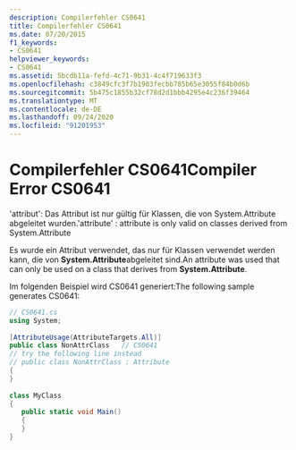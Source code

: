```yaml
---
description: Compilerfehler CS0641
title: Compilerfehler CS0641
ms.date: 07/20/2015
f1_keywords:
- CS0641
helpviewer_keywords:
- CS0641
ms.assetid: 5bcdb11a-fefd-4c71-9b31-4c4f719633f3
ms.openlocfilehash: c3849cfc3f7b1903fecbb785b65e3055f84b0d6b
ms.sourcegitcommit: 5b475c1855b32cf78d2d1bbb4295e4c236f39464
ms.translationtype: MT
ms.contentlocale: de-DE
ms.lasthandoff: 09/24/2020
ms.locfileid: "91201953"
---
```

# <a name="compiler-error-cs0641"></a><span data-ttu-id="0fa54-103">Compilerfehler CS0641</span><span class="sxs-lookup"><span data-stu-id="0fa54-103">Compiler Error CS0641</span></span>

<span data-ttu-id="0fa54-104">'attribut': Das Attribut ist nur gültig für Klassen, die von System.Attribute abgeleitet wurden.</span><span class="sxs-lookup"><span data-stu-id="0fa54-104">'attribute' : attribute is only valid on classes derived from System.Attribute</span></span>  
  
 <span data-ttu-id="0fa54-105">Es wurde ein Attribut verwendet, das nur für Klassen verwendet werden kann, die von **System.Attribute**abgeleitet sind.</span><span class="sxs-lookup"><span data-stu-id="0fa54-105">An attribute was used that can only be used on a class that derives from **System.Attribute**.</span></span>  
  
 <span data-ttu-id="0fa54-106">Im folgenden Beispiel wird CS0641 generiert:</span><span class="sxs-lookup"><span data-stu-id="0fa54-106">The following sample generates CS0641:</span></span>  
  
```csharp  
// CS0641.cs  
using System;  
  
[AttributeUsage(AttributeTargets.All)]  
public class NonAttrClass   // CS0641  
// try the following line instead  
// public class NonAttrClass : Attribute  
{  
}  
  
class MyClass  
{  
   public static void Main()  
   {  
   }  
}  
```
